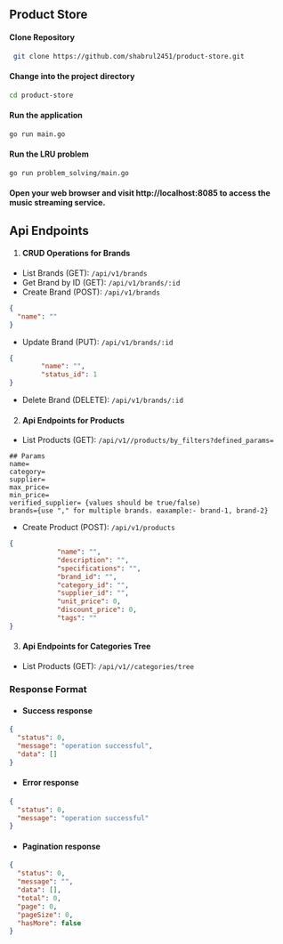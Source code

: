## Product Store

#### Clone Repository
```bash
 git clone https://github.com/shabrul2451/product-store.git
```
#### Change into the project directory

```bash
cd product-store
```

#### Run the application
```bash
go run main.go
```


#### Run the LRU problem
```bash
go run problem_solving/main.go
```

#### Open your web browser and visit http://localhost:8085 to access the music streaming service.

## Api Endpoints
1. #### CRUD Operations for Brands
- List Brands (GET): `/api/v1/brands`
- Get Brand by ID (GET): `/api/v1/brands/:id`
- Create Brand (POST): `/api/v1/brands`
```json
{
  "name": ""
}
```
- Update Brand (PUT): `/api/v1/brands/:id`
```json
{
        "name": "",
        "status_id": 1
}
```
- Delete Brand (DELETE): `/api/v1/brands/:id`

2. #### Api Endpoints for Products
- List Products (GET): `/api/v1//products/by_filters?defined_params=`
```
## Params
name=
category=
supplier=
max_price=
min_price=
verified_supplier= {values should be true/false)
brands={use "," for multiple brands. eaxample:- brand-1, brand-2}
```
- Create Product (POST): `/api/v1/products`
```json
{
            "name": "",
            "description": "",
            "specifications": "",
            "brand_id": "",
            "category_id": "",
            "supplier_id": "",
            "unit_price": 0,
            "discount_price": 0,
            "tags": ""
}
```

3. #### Api Endpoints for Categories Tree
- List Products (GET): `/api/v1//categories/tree`

### Response Format
- #### Success response
```json
{
  "status": 0,
  "message": "operation successful",
  "data": []
}
```

- #### Error response
```json
{
  "status": 0,
  "message": "operation successful"
}
```

- #### Pagination response
```json
{
  "status": 0,
  "message": "",
  "data": [],
  "total": 0,
  "page": 0,
  "pageSize": 0,
  "hasMore": false
}
```